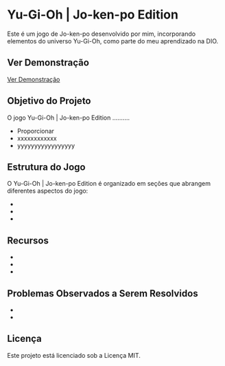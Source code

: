 # Yu-Gi-Oh | Jo-ken-po Edition
Este é um jogo de Jo-ken-po desenvolvido por mim, incorporando elementos do universo Yu-Gi-Oh, como parte do meu aprendizado na DIO.

## Ver Demonstração
<a href="https://brunomoraesdigital.github.io/dio-yugioh-Pedra-papel-tesoura/" target="_blank" rel="noopener noreferrer">Ver Demonstração</a>

## Objetivo do Projeto
O jogo Yu-Gi-Oh | Jo-ken-po Edition ..........

- Proporcionar 
- xxxxxxxxxxxx 
- yyyyyyyyyyyyyyyyy

## Estrutura do Jogo

O Yu-Gi-Oh | Jo-ken-po Edition é organizado em seções que abrangem diferentes aspectos do jogo:

- 
- 
- 

## Recursos

- 
- 
- 

## Problemas Observados a Serem Resolvidos
- 
- 

## Licença
Este projeto está licenciado sob a Licença MIT.
